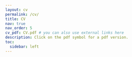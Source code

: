 ```yaml
---
layout: cv
permalink: /cv/
title: CV
nav: true
nav_order: 5
cv_pdf: CV.pdf # you can also use external links here
description: Click on the pdf symbol for a pdf version.
toc:
  sidebar: left
---
```

